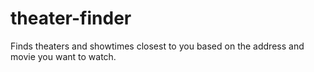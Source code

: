 # theater-finder
Finds theaters and showtimes closest to you based on the address and movie you want to watch.
